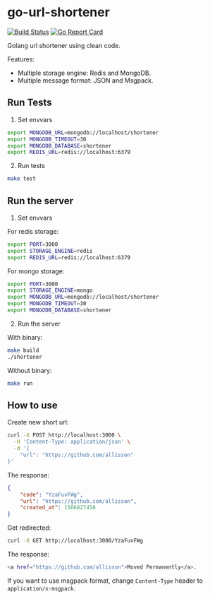 # go-url-shortener
[![Build Status](https://travis-ci.org/allisson/go-url-shortener.svg)](https://travis-ci.org/allisson/go-url-shortener) [![Go Report Card](https://goreportcard.com/badge/github.com/allisson/go-url-shortener)](https://goreportcard.com/report/github.com/allisson/go-url-shortener)

Golang url shortener using clean code.

Features:

* Multiple storage engine: Redis and MongoDB.
* Multiple message format: JSON and Msgpack.

## Run Tests

1. Set envvars

```bash
export MONGODB_URL=mongodb://localhost/shortener
export MONGODB_TIMEOUT=30
export MONGODB_DATABASE=shortener
export REDIS_URL=redis://localhost:6379
```

2. Run tests

```bash
make test
```

## Run the server

1. Set envvars

For redis storage:

```bash
export PORT=3000
export STORAGE_ENGINE=redis
export REDIS_URL=redis://localhost:6379
```

For mongo storage:

```bash
export PORT=3000
export STORAGE_ENGINE=mongo
export MONGODB_URL=mongodb://localhost/shortener
export MONGODB_TIMEOUT=30
export MONGODB_DATABASE=shortener
```

2. Run the server

With binary:

```bash
make build
./shortener
```

Without binary:

```bash
make run
```

## How to use

Create new short url:

```bash
curl -X POST http://localhost:3000 \
  -H 'Content-Type: application/json' \
  -d '{
	"url": "https://github.com/allisson"
}'
```

The response:

```json
{
    "code": "YzaFuvFWg",
    "url": "https://github.com/allisson",
    "created_at": 1566827456
}
```

Get redirected:

```bash
curl -X GET http://localhost:3000/YzaFuvFWg
```

The response:

```bash
<a href="https://github.com/allisson">Moved Permanently</a>.
```

If you want to use msgpack format, change `Content-Type` header to `application/x-msgpack`.
